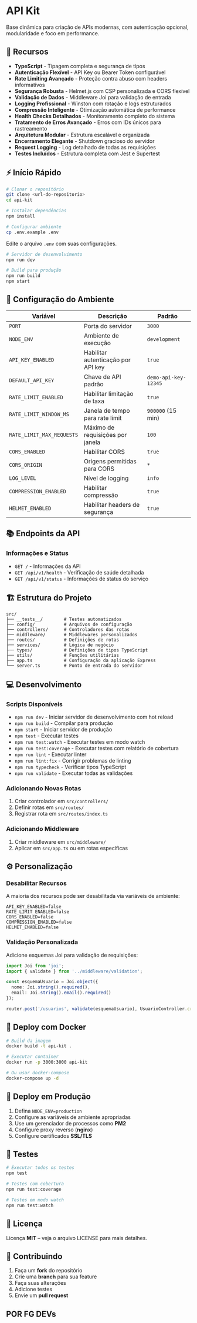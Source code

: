 # API Kit

Base dinâmica para criação de APIs modernas, com autenticação opcional, modularidade e foco em performance.

## 🚀 Recursos

* **TypeScript** - Tipagem completa e segurança de tipos
* **Autenticação Flexível** - API Key ou Bearer Token configurável
* **Rate Limiting Avançado** - Proteção contra abuso com headers informativos
* **Segurança Robusta** - Helmet.js com CSP personalizada e CORS flexível
* **Validação de Dados** - Middleware Joi para validação de entrada
* **Logging Profissional** - Winston com rotação e logs estruturados
* **Compressão Inteligente** - Otimização automática de performance
* **Health Checks Detalhados** - Monitoramento completo do sistema
* **Tratamento de Erros Avançado** - Erros com IDs únicos para rastreamento
* **Arquitetura Modular** - Estrutura escalável e organizada
* **Encerramento Elegante** - Shutdown gracioso do servidor
* **Request Logging** - Log detalhado de todas as requisições
* **Testes Incluídos** - Estrutura completa com Jest e Supertest

## ⚡ Início Rápido

```bash
# Clonar o repositório
git clone <url-do-repositorio>
cd api-kit

# Instalar dependências
npm install

# Configurar ambiente
cp .env.example .env
```

Edite o arquivo `.env` com suas configurações.

```bash
# Servidor de desenvolvimento
npm run dev

# Build para produção
npm run build
npm start
```

## 🔧 Configuração do Ambiente

| Variável                  | Descrição                          | Padrão               |
| ------------------------- | ---------------------------------- | -------------------- |
| `PORT`                    | Porta do servidor                  | `3000`               |
| `NODE_ENV`                | Ambiente de execução               | `development`        |
| `API_KEY_ENABLED`         | Habilitar autenticação por API key | `true`               |
| `DEFAULT_API_KEY`         | Chave de API padrão                | `demo-api-key-12345` |
| `RATE_LIMIT_ENABLED`      | Habilitar limitação de taxa        | `true`               |
| `RATE_LIMIT_WINDOW_MS`    | Janela de tempo para rate limit    | `900000` (15 min)    |
| `RATE_LIMIT_MAX_REQUESTS` | Máximo de requisições por janela   | `100`                |
| `CORS_ENABLED`            | Habilitar CORS                     | `true`               |
| `CORS_ORIGIN`             | Origens permitidas para CORS       | `*`                  |
| `LOG_LEVEL`               | Nível de logging                   | `info`               |
| `COMPRESSION_ENABLED`     | Habilitar compressão               | `true`               |
| `HELMET_ENABLED`          | Habilitar headers de segurança     | `true`               |

## 📚 Endpoints da API

### Informações e Status

* `GET /` - Informações da API
* `GET /api/v1/health` - Verificação de saúde detalhada
* `GET /api/v1/status` - Informações de status do serviço

## 🏗️ Estrutura do Projeto

```
src/
├── __tests__/        # Testes automatizados
├── config/           # Arquivos de configuração
├── controllers/      # Controladores das rotas
├── middleware/       # Middlewares personalizados
├── routes/           # Definições de rotas
├── services/         # Lógica de negócio
├── types/            # Definições de tipos TypeScript
├── utils/            # Funções utilitárias
├── app.ts            # Configuração da aplicação Express
└── server.ts         # Ponto de entrada do servidor
```

## 💻 Desenvolvimento

### Scripts Disponíveis

* `npm run dev` - Iniciar servidor de desenvolvimento com hot reload
* `npm run build` - Compilar para produção
* `npm start` - Iniciar servidor de produção
* `npm test` - Executar testes
* `npm run test:watch` - Executar testes em modo watch
* `npm run test:coverage` - Executar testes com relatório de cobertura
* `npm run lint` - Executar linter
* `npm run lint:fix` - Corrigir problemas de linting
* `npm run typecheck` - Verificar tipos TypeScript
* `npm run validate` - Executar todas as validações

### Adicionando Novas Rotas

1. Criar controlador em `src/controllers/`
2. Definir rotas em `src/routes/`
3. Registrar rota em `src/routes/index.ts`

### Adicionando Middleware

1. Criar middleware em `src/middleware/`
2. Aplicar em `src/app.ts` ou em rotas específicas

## ⚙️ Personalização

### Desabilitar Recursos

A maioria dos recursos pode ser desabilitada via variáveis de ambiente:

```env
API_KEY_ENABLED=false
RATE_LIMIT_ENABLED=false
CORS_ENABLED=false
COMPRESSION_ENABLED=false
HELMET_ENABLED=false
```

### Validação Personalizada

Adicione esquemas Joi para validação de requisições:

```typescript
import Joi from 'joi';
import { validate } from '../middleware/validation';

const esquemaUsuario = Joi.object({
  nome: Joi.string().required(),
  email: Joi.string().email().required()
});

router.post('/usuarios', validate(esquemaUsuario), UsuarioController.criar);
```

## 🐳 Deploy com Docker

```bash
# Build da imagem
docker build -t api-kit .

# Executar container
docker run -p 3000:3000 api-kit

# Ou usar docker-compose
docker-compose up -d
```

## 🚀 Deploy em Produção

1. Defina `NODE_ENV=production`
2. Configure as variáveis de ambiente apropriadas
3. Use um gerenciador de processos como **PM2**
4. Configure proxy reverso (**nginx**)
5. Configure certificados **SSL/TLS**

## 🧪 Testes

```bash
# Executar todos os testes
npm test

# Testes com cobertura
npm run test:coverage

# Testes em modo watch
npm run test:watch
```

## 📝 Licença

Licença **MIT** – veja o arquivo LICENSE para mais detalhes.

## 🤝 Contribuindo

1. Faça um **fork** do repositório
2. Crie uma **branch** para sua feature
3. Faça suas alterações
4. Adicione testes
5. Envie um **pull request**

## POR FG DEVs
